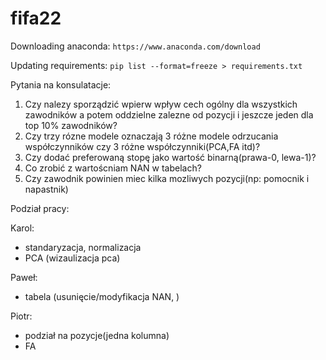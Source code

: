 # fifa22

Downloading anaconda:
`https://www.anaconda.com/download`

Updating requirements:
`pip list --format=freeze > requirements.txt`

Pytania na konsulatacje:
  1. Czy nalezy sporządzić wpierw wpływ cech ogólny dla wszystkich zawodników a potem oddzielne zalezne od pozycji i jeszcze jeden dla top 10% zawodników?
  2. Czy trzy rózne modele oznaczają 3 różne modele odrzucania współczynników czy 3 różne współczynniki(PCA,FA itd)?
  3. Czy dodać preferowaną stopę jako wartość binarną(prawa-0, lewa-1)?
  4. Co zrobić z wartoścniam NAN w tabelach?
  5. Czy zawodnik powinien miec kilka mozliwych pozycji(np: pomocnik i napastnik)


Podział pracy:

Karol:
  - standaryzacja, normalizacja
  - PCA (wizaulizacja pca)

Paweł:
  - tabela (usunięcie/modyfikacja NAN, )

Piotr:
  - podział na pozycje(jedna kolumna)
  - FA
